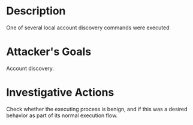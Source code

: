 # Description
One of several local account discovery commands were executed
# Attacker's Goals
Account discovery.
# Investigative Actions
Check whether the executing process is benign, and if this was a desired behavior as part of its normal execution flow.
